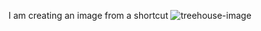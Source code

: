 I am creating an image from a shortcut
![treehouse-image](https://user-images.githubusercontent.com/46631352/51078186-a7008e80-167f-11e9-90f8-2869aeaae3cd.jpg)
